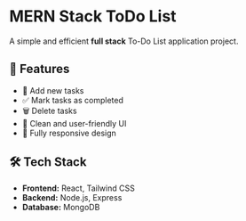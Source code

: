 
# MERN Stack ToDo List

A simple and efficient **full stack** To-Do List application project.

## 🚀 Features

-   📌 Add new tasks
-   ✅ Mark tasks as completed
-   🗑️ Delete tasks
-   🎨 Clean and user-friendly UI
-   📱 Fully responsive design

## 🛠️ Tech Stack

-   **Frontend:** React, Tailwind CSS
-   **Backend:** Node.js, Express 
-   **Database:** MongoDB 
